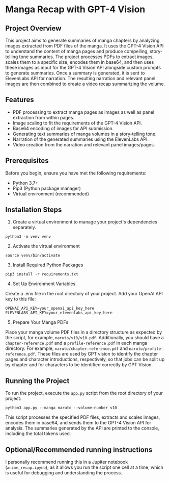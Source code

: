 # Manga Recap with GPT-4 Vision

## Project Overview

This project aims to generate summaries of manga chapters by analyzing images extracted from PDF files of the manga. It uses the GPT-4 Vision API to understand the content of manga pages and produce compelling, story-telling tone summaries. The project processes PDFs to extract images, scales them to a specific size, encodes them in base64, and then uses these images as input for the GPT-4 Vision API alongside custom prompts to generate summaries.  Once a summary is generated, it is sent to ElevenLabs API for narration. The resulting narration and relevant panel images are then combined to create a video recap summarizing the volume.

## Features

- PDF processing to extract manga pages as images as well as panel extraction from within pages.
- Image scaling to fit the requirements of the GPT-4 Vision API.
- Base64 encoding of images for API submission.
- Generating text summaries of manga volumes in a story-telling tone.
- Narration of the generated summaries using the ElevenLabs API.
- Video creation from the narration and relevant panel images/pages.

## Prerequisites

Before you begin, ensure you have met the following requirements:

- Python 3.7+
- Pip3 (Python package manager)
- Virtual environment (recommended)

## Installation Steps

1. Create a virtual environment to manage your project's dependencies separately.

```
python3 -m venv venv
```
2. Activate the virtual environment

```
source venv/bin/activate
```

3. Install Required Python Packages

```
pip3 install -r requirements.txt
```

4. Set Up Environment Variables

Create a .env file in the root directory of your project. Add your OpenAI API key to this file:

```
OPENAI_API_KEY=your_openai_api_key_here
ELEVENLABS_API_KEY=your_elevenlabs_api_key_here
```

5. Prepare Your Manga PDFs

Place your manga volume PDF files in a directory structure as expected by the script, for example, `naruto/v10/v10.pdf`. Additionally, you should have a `chapter-reference.pdf` and a `profile-reference.pdf` in each manga directory. For example, `naruto/chapter-reference.pdf` and `naruto/profile-reference.pdf`. These files are used by GPT vision to identify the chapter pages and character introductions, respectively, so that jobs can be split up by chapter and for characters to be identified correctly by GPT Vision.


## Running the Project

To run the project, execute the `app.py` script from the root directory of your project:
```
python3 app.py --manga naruto --volume-number v10
```

This script processes the specified PDF files, extracts and scales images, encodes them in base64, and sends them to the GPT-4 Vision API for analysis. The summaries generated by the API are printed to the console, including the total tokens used.


## Optional/Recommended running instructions

I personally recommend running this in a Jupiter notebook (`anime_recap.ipynb`), as it allows you run the script one cell at a time, which is useful for debugging and understanding the process. 




